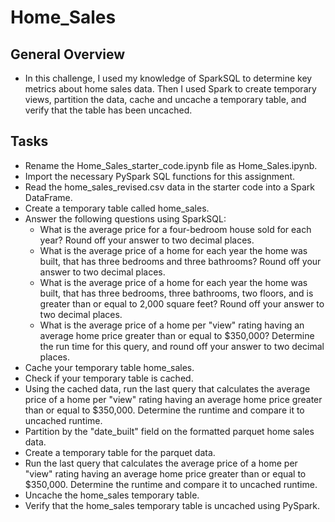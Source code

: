 # Home_Sales
## General Overview
- In this challenge, I used my knowledge of SparkSQL to determine key metrics about home sales data. Then I used Spark to create temporary views, partition the data, cache and uncache a temporary table, and verify that the table has been uncached.
## Tasks
- Rename the Home_Sales_starter_code.ipynb file as Home_Sales.ipynb.
- Import the necessary PySpark SQL functions for this assignment.
- Read the home_sales_revised.csv data in the starter code into a Spark DataFrame.
- Create a temporary table called home_sales.
- Answer the following questions using SparkSQL:
    - What is the average price for a four-bedroom house sold for each year? Round off your answer to two decimal places.
    - What is the average price of a home for each year the home was built, that has three bedrooms and three bathrooms? Round off your answer to two decimal places.
    - What is the average price of a home for each year the home was built, that has three bedrooms, three bathrooms, two floors, and is greater than or equal to 2,000 square feet? Round off your answer to two decimal places.
    - What is the average price of a home per "view" rating having an average home price greater than or equal to $350,000? Determine the run time for this query, and round off your answer to two decimal places.
- Cache your temporary table home_sales.
- Check if your temporary table is cached.
- Using the cached data, run the last query that calculates the average price of a home per "view" rating having an average home price greater than or equal to $350,000. Determine the runtime and compare it to uncached runtime.
- Partition by the "date_built" field on the formatted parquet home sales data.
- Create a temporary table for the parquet data.
- Run the last query that calculates the average price of a home per "view" rating having an average home price greater than or equal to $350,000. Determine the runtime and compare it to uncached runtime.
- Uncache the home_sales temporary table.
- Verify that the home_sales temporary table is uncached using PySpark.